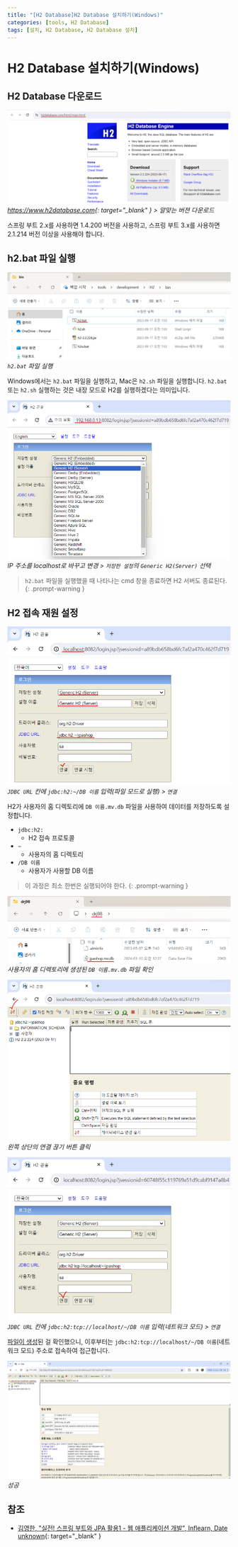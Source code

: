 ```yaml
---
title: "[H2 Database]H2 Database 설치하기(Windows)"
categories: [tools, H2 Database]
tags: [설치, H2 Database, H2 Database 설치]
---
```


# H2 Database 설치하기(Windows)

## H2 Database 다운로드

![01-h2-database-hompage](/assets/img/posts/tools/h2-database/install-h2-database-on-windows/01-h2-database-hompage.png)
*<https://www.h2database.com>{: target="_blank" } > 알맞는 버젼 다운로드*

스프링 부트 2.x를 사용하면 1.4.200 버전을 사용하고, 스프링 부트 3.x를 사용하면 2.1.214 버전 이상을 사용해야 합니다.

## h2.bat 파일 실행

![02-run-h2.bat(1)](/assets/img/posts/tools/h2-database/install-h2-database-on-windows/02-run-h2.bat(1).png)
*`h2.bat` 파일 실행*

Windows에서는 `h2.bat` 파일을 실행하고, Mac은 `h2.sh` 파일을 실행합니다. `h2.bat` 또는 `h2.sh` 실행하는 것은 내장 모드로 H2를 실행하겠다는 의미입니다.

![03-run-h2.bat(2)](/assets/img/posts/tools/h2-database/install-h2-database-on-windows/03-run-h2.bat(2).png)
*IP 주소를 localhost로 바꾸고 변경 > `저장한 설정`의 `Generic H2(Server)` 선택*

> `h2.bat` 파일을 실행했을 때 나타나는 cmd 창을 종료하면 H2 서버도 종료된다.
{: .prompt-warning }

## H2 접속 재원 설정

![04-config-h2-access-resource(1)](/assets/img/posts/tools/h2-database/install-h2-database-on-windows/04-config-h2-access-resource(1).png)
*`JDBC URL` 칸에 `jdbc:h2:~/DB 이름` 입력(파일 모드로 실행) > `연결`* 

H2가 사용자의 홈 디렉토리에 `DB 이름.mv.db` 파일을 사용하여 데이터를 저장하도록 설정합니다.

- `jdbc:h2:`
	+ H2 접속 프로토콜
- `~`
	+ 사용자의 홈 디렉토리
- `/DB 이름`
	+ 사용자가 사용할 DB 이름

<a id="anchor1"></a>

> 이 과정은 최소 한번은 실행되어야 한다.
{: .prompt-warning }

![05-check-file](/assets/img/posts/tools/h2-database/install-h2-database-on-windows/05-check-file.png)
*사용자의 홈 디렉토리에 생성된 `DB 이름.mv.db` 파일 확인*

![06-config-h2-access-resource(2)](/assets/img/posts/tools/h2-database/install-h2-database-on-windows/06-config-h2-access-resource(2).png)
*왼쪽 상단의 연결 끊기 버튼 클릭*

![07-config-h2-access-resource(3)](/assets/img/posts/tools/h2-database/install-h2-database-on-windows/07-config-h2-access-resource(3).jpg)
*`JDBC URL` 칸에 `jdbc:h2:tcp://localhost/~/DB 이름` 입력(네트워크 모드) > `연결`*

[파일이 생성](#anchor1)된 걸 확인했으니, 이후부터는 `jdbc:h2:tcp://localhost/~/DB 이름`(네트워크 모드) 주소로 접속하여 접근합니다.

![08-success-h2-execution](/assets/img/posts/tools/h2-database/install-h2-database-on-windows/08-success-h2-execution.jpg)
*성공*
## 참조

- [김영한, "실전! 스프링 부트와 JPA 활용1 - 웹 애플리케이션 개발", Inflearn, Date unknown](https://www.inflearn.com/course/%EC%8A%A4%ED%94%84%EB%A7%81%EB%B6%80%ED%8A%B8-JPA-%ED%99%9C%EC%9A%A9-1){: target="_blank" }